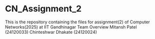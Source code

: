 # CN_Assignment_2
This is the repository containing the files for assignment(2) of Computer Networks(2025) at IIT Gandhinagar
Team Overview
Mitansh Patel (24120033)
Chinteshwar Dhakate (24120024)
